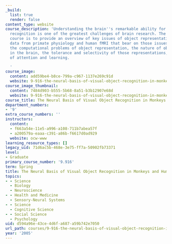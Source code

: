 ```yaml
---
_build:
  list: true
  render: false
content_type: website
course_description: 'Understanding the brain''s remarkable ability for visual object
  recognition is one of the greatest challenges of brain research. The goal of this
  course is to provide an overview of key issues of object representation and to survey
  data from primate physiology and human fMRI that bear on those issues. Topics include
  the computational problems of object representation, the nature of object representations
  in the brain, the tolerance and selectivity of those representations, and the effects
  of attention and learning.

  '
course_image:
  content: add59be4-b8ce-799a-c967-1137e269c91d
  website: 9-916-the-neural-basis-of-visual-object-recognition-in-monkeys-and-humans-spring-2005
course_image_thumbnail:
  content: 7484d903-b555-5b68-8a51-b3b12907e68d
  website: 9-916-the-neural-basis-of-visual-object-recognition-in-monkeys-and-humans-spring-2005
course_title: The Neural Basis of Visual Object Recognition in Monkeys and Humans
department_numbers:
- '9'
extra_course_numbers: ''
instructors:
  content:
  - f663a54e-11e5-a996-a108-711b7abea57f
  - a200579a-eaaa-c391-a86b-f6617d0ad929
  website: ocw-www
learning_resource_types: []
legacy_uid: 71d6ac5b-468e-3e75-ff7a-50902fb73371
level:
- Graduate
primary_course_number: '9.916'
term: Spring
title: The Neural Basis of Visual Object Recognition in Monkeys and Humans
topics:
- - Science
  - Biology
  - Neuroscience
- - Health and Medicine
  - Sensory-Neural Systems
- - Science
  - Cognitive Science
- - Social Science
  - Psychology
uid: d594a96e-43ce-4d6f-a687-a59b742e7050
url_path: courses/9-916-the-neural-basis-of-visual-object-recognition-in-monkeys-and-humans-spring-2005
year: '2005'
---
```

